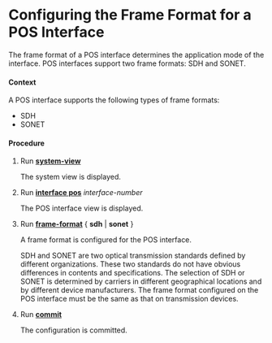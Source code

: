 Configuring the Frame Format for a POS Interface
================================================

The frame format of a POS interface determines the application
mode of the interface. POS interfaces support two frame formats: SDH
and SONET.

#### Context

A POS interface supports the following types of frame
formats:

* SDH
* SONET

#### Procedure

1. Run [**system-view**](cmdqueryname=system-view)
   
   
   
   The system view is displayed.
2. Run [**interface pos**](cmdqueryname=interface+pos) *interface-number*
   
   
   
   The POS interface
   view is displayed.
3. Run [**frame-format**](cmdqueryname=frame-format) { **sdh** | **sonet** }
   
   
   
   A frame format is configured for the POS interface.
   
   SDH and
   SONET are two optical transmission standards defined by different
   organizations. These two standards do not have obvious differences
   in contents and specifications. The selection of SDH or SONET is determined
   by carriers in different geographical locations and by different device
   manufacturers. The frame format configured on the POS interface must
   be the same as that on transmission devices.
4. Run [**commit**](cmdqueryname=commit)
   
   
   
   The configuration is committed.